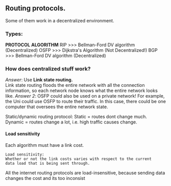 

## Routing protocols.

Some of them work in a decentralized environment.



### Types:

  __PROTOCOL__          __ALGORITHM__
      RIP      >>>   Bellman-Ford DV algorithm    (Decentralized)
      OSFP     >>>   Dijkstra's Algorithm       (Not Decentralized!)
      BGP      >>>   Bellman-Ford DV algorithm    (Decentralized)


### How does centralized stuff work?
_Answer_:
    Use __Link state routing.__       
    Link state routing floods the entire network with all
    the connection information, so each network node knows
    what the entire network looks like.
_Answer 2_: 
    OSFP could also be used on a private network!
    For example, the Uni could use OSFP to route their
    traffic. In this case, there could be one computer that
    oversees the entire network state.
    


Static/dynamic routing protocol:
    Static = routes dont change much.
    Dynamic = routes change a lot, i.e. high traffic causes change.






#### Load sensitivity
Each algorithm must have a link cost.

    Load sensitivity:
    Whether or not the link costs varies with respect to the current
    data load that is being sent through.

All the internet routing protocols are load-insensitive,
because sending data changes the cost and its too inconsist

